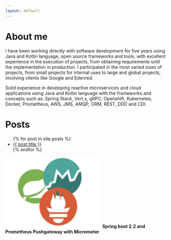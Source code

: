 ```yaml
---
layout: default
---
```


# About me

I have been working directly with software development for five years using Java and Kotlin language, open source frameworks and tools, with excellent experience in the execution of projects, from obtaining requirements until the implementation in production. I participated in the most varied sizes of projects, from small projects for internal uses to large and global projects, involving clients like Google and Edenred.

Solid experience in developing reactive microservices and cloud applications using Java and Kotlin language with the frameworks and concepts such as: Spring Stack, Vert.x, gRPC, Openshift, Kubernetes, Docker, Prometheus, AWS, JMS, AMQP, ORM, REST, DDD and CDI. 

# Posts

<ul>
  {% for post in site.posts %}
    <li>
      <a href="{{ post.url }}">{{ post.title }}</a>
    </li>
  {% endfor %}
</ul>

![Spring boot 2.2 and Prometheus Pushgateway with Micrometer](/images/2020-01-05-spring-boot-22-and-prometheus-pushgateway-with-micrometer.png) **Spring boot 2.2 and Prometheus Pushgateway with Micrometer**